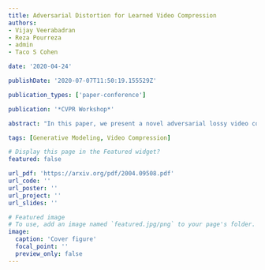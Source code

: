 ```yaml
---
title: Adversarial Distortion for Learned Video Compression
authors:
- Vijay Veerabadran
- Reza Pourreza
- admin
- Taco S Cohen

date: '2020-04-24'

publishDate: '2020-07-07T11:50:19.155529Z'

publication_types: ['paper-conference']

publication: '*CVPR Workshop*'

abstract: "In this paper, we present a novel adversarial lossy video compression model. At extremely low bit-rates, standard video coding schemes suffer from unpleasant reconstruction artifacts such as blocking, ringing etc. Existing learned neural approaches to video compression have achieved reasonable success on reducing the bit-rate for efficient transmission and reduce the impact of artifacts to an extent. However, they still tend to produce blurred results under extreme compression. In this paper, we present a deep adversarial learned video compression model that minimizes an auxiliary adversarial distortion objective. We find this adversarial objective to correlate better with human perceptual quality judgement relative to traditional quality metrics such as MS-SSIM and PSNR. Our experiments using a state-of-the-art learned video compression system demonstrate a reduction of perceptual artifacts and reconstruction of detail lost especially under extremely high compression."

tags: [Generative Modeling, Video Compression]

# Display this page in the Featured widget?
featured: false

url_pdf: 'https://arxiv.org/pdf/2004.09508.pdf'
url_code: ''
url_poster: ''
url_project: ''
url_slides: ''

# Featured image
# To use, add an image named `featured.jpg/png` to your page's folder.
image:
  caption: 'Cover figure'
  focal_point: ''
  preview_only: false
---
```


